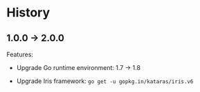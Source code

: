 # History

## 1.0.0 -> 2.0.0

Features:

- Upgrade Go runtime environment: 1.7 -> 1.8

- Upgrade Iris framework: `go get -u gopkg.in/kataras/iris.v6`


